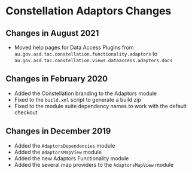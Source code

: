 # Constellation Adaptors Changes

## Changes in August 2021
* Moved help pages for Data Access Plugins from `au.gov.asd.tac.constellation.functionality.adaptors` 
to `au.gov.asd.tac.constellation.views.dataaccess.adaptors.docs`

## Changes in February 2020
* Added the Constellation branding to the Adaptors module
* Fixed to the `build.xml` script to generate a build zip
* Fixed to the module suite dependency names to work with the default checkout

## Changes in December 2019
* Added the `AdaptorsDependencies` module
* Added the `AdaptorsMapView` module
* Added the new Adaptors Functionality module
* Added the several map providers to the `AdaptorsMapView` module